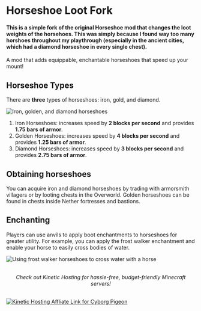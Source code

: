 # Horseshoe Loot Fork
#### This is a simple fork of the original Horseshoe mod that changes the loot weights of the horsehoes. This was simply because I found way too many horshoes throughout my playthrough (especially in the ancient cities, which had a diamond horseshoe in every single chest). 

A mod that adds equippable, enchantable horseshoes that speed up your mount! 

## Horseshoe Types

There are **three** types of horseshoes: iron, gold, and diamond.

![Iron, golden, and diamond horseshoes](https://cdn.modrinth.com/data/cached_images/485e42cc32f4045fdc04e902c9803c329998ec81.png)

1. Iron Horseshoes: increases speed by **2 blocks per second** and provides  **1.75 bars of armor**.
2. Golden Horseshoes: increases speed by **4 blocks per second** and provides **1.25 bars of armor**. 
3. Diamond Horseshoes: increases speed by **3 blocks per second** and provides **2.75 bars of armor**.

## Obtaining horseshoes

You can acquire iron and diamond horseshoes by trading with armorsmith villagers or by looting chests in the Overworld. Golden horseshoes can be found in chests inside Nether fortresses and bastions. 

## Enchanting

Players can use anvils to apply boot enchantments to horseshoes for greater utility. For example, you can apply the frost walker enchantment and enable your horse to easily cross bodies of water. 

![Using frost walker horseshoes to cross water with a horse](https://cdn.modrinth.com/data/tyg1IZwj/images/83e4ce909e8143ab4a5f93ca8bc268a3bcbc5c5a.gif)

<br>
<center><i>Check out Kinetic Hosting for hassle-free, budget-friendly Minecraft servers!</i></center>
<br>

[![Kinetic Hosting Affliate Link for Cyborg Pigeon](https://i.imgur.com/OVfuXg1.png)](https://billing.kinetichosting.net/aff.php?aff=587)